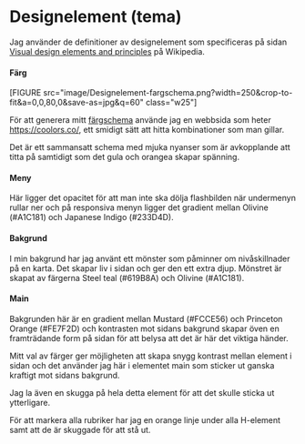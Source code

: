 

Designelement (tema)
=======================

Jag använder de definitioner av designelement som specificeras på sidan
[Visual design elements and principles](https://en.wikipedia.org/wiki/Visual_design_elements_and_principles)
på Wikipedia.


#### Färg

[FIGURE src="image/Designelement-fargschema.png?width=250&crop-to-fit&a=0,0,80,0&save-as=jpg&q=60" class="w25"]

För att generera mitt [färgschema](https://coolors.co/233d4d-fe7f2d-fcce56-a1c181-619b8a)
använde jag en webbsida som heter https://coolors.co/, ett smidigt sätt att hitta
kombinationer som man gillar.

Det är ett sammansatt schema med mjuka nyanser som är avkopplande att titta
på samtidigt som det gula och orangea skapar spänning.

#### Meny
Här ligger det opacitet för att man inte ska dölja flashbilden när undermenyn
rullar ner och på responsiva menyn ligger det gradient mellan Olivine (#A1C181) och
Japanese Indigo (#233D4D).

#### Bakgrund
I min bakgrund har jag använt ett mönster som påminner om nivåskillnader på en
karta. Det skapar liv i sidan och ger den ett extra djup. Mönstret är skapat av
färgerna Steel teal (#619B8A) och Olivine (#A1C181).

#### Main
Bakgrunden här är en gradient mellan Mustard (#FCCE56) och Princeton Orange (#FE7F2D)
och kontrasten mot sidans bakgrund skapar öven en framträdande form på sidan för att
belysa att det är här det viktiga händer.

Mitt val av färger ger möjligheten att skapa snygg kontrast mellan element i
sidan och det använder jag här i elementet main som sticker ut ganska kraftigt
mot sidans bakgrund.

Jag la även en skugga på hela detta element för att det skulle sticka ut
ytterligare.

För att markera alla rubriker har jag en orange linje under alla H-element samt
att de är skuggade för att stå ut.

